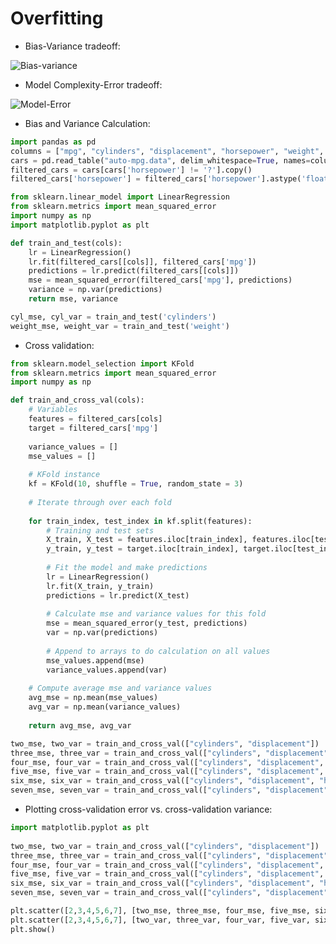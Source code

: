 # Overfitting

* Bias-Variance tradeoff:

![Bias-variance](https://raw.githubusercontent.com/luis-munguia/miscellaneous/master/Dataquest%20Takeaways/6.-%20Machine%20Learning/5.-%20Machine%20Learning%20in%20Python-%20Intermediate/Pictures/Bias-Variance.png)

* Model Complexity-Error tradeoff:

![Model-Error](https://raw.githubusercontent.com/luis-munguia/miscellaneous/master/Dataquest%20Takeaways/6.-%20Machine%20Learning/5.-%20Machine%20Learning%20in%20Python-%20Intermediate/Pictures/Model-Error.png)

* Bias and Variance Calculation:

```python
import pandas as pd
columns = ["mpg", "cylinders", "displacement", "horsepower", "weight", "acceleration", "model year", "origin", "car name"]
cars = pd.read_table("auto-mpg.data", delim_whitespace=True, names=columns)
filtered_cars = cars[cars['horsepower'] != '?'].copy()
filtered_cars['horsepower'] = filtered_cars['horsepower'].astype('float')

from sklearn.linear_model import LinearRegression
from sklearn.metrics import mean_squared_error
import numpy as np
import matplotlib.pyplot as plt

def train_and_test(cols):
    lr = LinearRegression()
    lr.fit(filtered_cars[[cols]], filtered_cars['mpg'])
    predictions = lr.predict(filtered_cars[[cols]])
    mse = mean_squared_error(filtered_cars['mpg'], predictions)
    variance = np.var(predictions)
    return mse, variance

cyl_mse, cyl_var = train_and_test('cylinders')
weight_mse, weight_var = train_and_test('weight')
```

* Cross validation:

```python
from sklearn.model_selection import KFold
from sklearn.metrics import mean_squared_error
import numpy as np

def train_and_cross_val(cols):
    # Variables
    features = filtered_cars[cols]
    target = filtered_cars['mpg']
    
    variance_values = []
    mse_values = []
    
    # KFold instance
    kf = KFold(10, shuffle = True, random_state = 3)
    
    # Iterate through over each fold
    
    for train_index, test_index in kf.split(features):
        # Training and test sets
        X_train, X_test = features.iloc[train_index], features.iloc[test_index]
        y_train, y_test = target.iloc[train_index], target.iloc[test_index]
        
        # Fit the model and make predictions
        lr = LinearRegression()
        lr.fit(X_train, y_train)
        predictions = lr.predict(X_test)
        
        # Calculate mse and variance values for this fold
        mse = mean_squared_error(y_test, predictions)
        var = np.var(predictions)
        
        # Append to arrays to do calculation on all values
        mse_values.append(mse)
        variance_values.append(var)
        
    # Compute average mse and variance values
    avg_mse = np.mean(mse_values)
    avg_var = np.mean(variance_values)
    
    return avg_mse, avg_var

two_mse, two_var = train_and_cross_val(["cylinders", "displacement"])
three_mse, three_var = train_and_cross_val(["cylinders", "displacement", "horsepower"])
four_mse, four_var = train_and_cross_val(["cylinders", "displacement", "horsepower", "weight"])
five_mse, five_var = train_and_cross_val(["cylinders", "displacement", "horsepower", "weight", "acceleration"])
six_mse, six_var = train_and_cross_val(["cylinders", "displacement", "horsepower", "weight", "acceleration", "model year"])
seven_mse, seven_var = train_and_cross_val(["cylinders", "displacement", "horsepower", "weight", "acceleration","model year", "origin"])
```

* Plotting cross-validation error vs. cross-validation variance:

```python
import matplotlib.pyplot as plt
        
two_mse, two_var = train_and_cross_val(["cylinders", "displacement"])
three_mse, three_var = train_and_cross_val(["cylinders", "displacement", "horsepower"])
four_mse, four_var = train_and_cross_val(["cylinders", "displacement", "horsepower", "weight"])
five_mse, five_var = train_and_cross_val(["cylinders", "displacement", "horsepower", "weight", "acceleration"])
six_mse, six_var = train_and_cross_val(["cylinders", "displacement", "horsepower", "weight", "acceleration", "model year"])
seven_mse, seven_var = train_and_cross_val(["cylinders", "displacement", "horsepower", "weight", "acceleration","model year", "origin"])

plt.scatter([2,3,4,5,6,7], [two_mse, three_mse, four_mse, five_mse, six_mse, seven_mse], c='red')
plt.scatter([2,3,4,5,6,7], [two_var, three_var, four_var, five_var, six_var, seven_var], c='blue')
plt.show()
```
